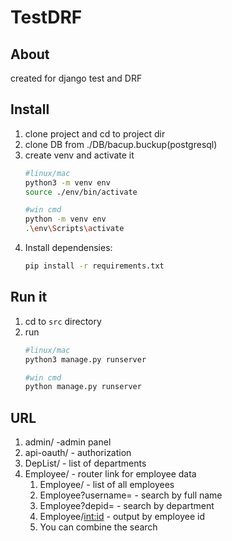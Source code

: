 # TestDRF 
## About

created for django test and DRF


## Install 

1. clone project and cd to project dir
1. clone DB from ./DB/bacup.buckup(postgresql)
1. create venv and activate it
    ```zsh
    #linux/mac
    python3 -m venv env
    source ./env/bin/activate
    ```
    ```bash
    #win cmd
    python -m venv env
    .\env\Scripts\activate
    ```
1. Install dependensies:
    ```zsh
    pip install -r requirements.txt
    ```

## Run it

1. cd to `src` directory
1. run
    ```zsh
    #linux/mac
    python3 manage.py runserver
    ```
    ```bash
    #win cmd
    python manage.py runserver
    ```
## URL
1. admin/ -admin panel
1. api-oauth/ - authorization
1. DepList/ - list of departments
1. Employee/ - router link for employee data
    1. Employee/ - list of all employees 
    1. Employee?username= - search by full name
    1. Employee?depid= - search by department
    1. Employee/<int:id> - output by employee id
    1. You can combine the search
 

